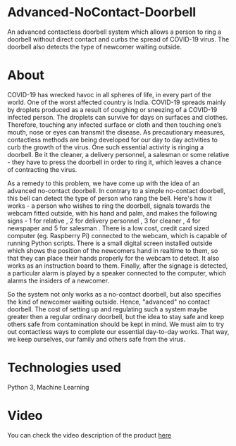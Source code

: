# Advanced-NoContact-Doorbell
An advanced contactless doorbell system which allows a person to ring a doorbell without direct contact and curbs the spread of COVID-19 virus. The doorbell also detects the type of newcomer waiting outside.

# About
COVID-19 has wrecked havoc in all spheres of life, in every part of the world. One of the worst affected country is India. COVID-19 spreads mainly by droplets produced as a result of coughing or sneezing of a COVID-19 infected person. The droplets can survive for days on surfaces and clothes. Therefore, touching any infected surface or cloth and then touching one’s mouth, nose or eyes can transmit the disease. As precautionary measures, contactless methods are being developed for our day to day activities to curb the growth of the virus. One such essential activity is ringing a doorbell. Be it the cleaner, a delivery personnel, a salesman or some relative - they have to press the doorbell in order to ring it, which leaves a chance of contracting the virus.

As a remedy to this problem, we have come up with the idea of an advanced no-contact doorbell. In contrary to a simple no-contact doorbell, this bell can detect the type of person who rang the bell. Here's how it works - a person who wishes to ring the doorbell, signals towards the webcam fitted outside, with his hand and palm, and makes the following signs - 1 for relative , 2 for delivery personnel , 3 for cleaner , 4 for newspaper and 5 for salesman . There is a low cost, credit card sized computer (eg. Raspberry Pi) connected to the webcam, which is capable of running Python scripts. There is a small digital screen installed outside which shows the position of the newcomers hand in realtime to them, so that they can place their hands properly for the webcam to detect. It also works as an instruction board to them. Finally, after the signage is detected, a particular alarm is played by a speaker connected to the computer, which alarms the insiders of a newcomer.

So the system not only works as a no-contact doorbell, but also specifies the kind of newcomer waiting outside. Hence, "advanced" no contact doorbell. The cost of setting up and regulating such a system maybe greater then a regular ordinary doorbell, but the idea to stay safe and keep others safe from contamination should be kept in mind. We must aim to try out contactless ways to complete our essential day-to-day works. That way, we keep ourselves, our family and others safe from the virus.

# Technologies used
Python 3, Machine Learning 

# Video 
You can check the video description of the product <a href="https://youtu.be/YW91ppO_SC4">here</a>
